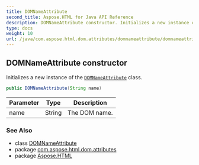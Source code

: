 ```yaml
---
title: DOMNameAttribute
second_title: Aspose.HTML for Java API Reference
description: DOMNameAttribute constructor. Initializes a new instance of the DOMNameAttribute class
type: docs
weight: 10
url: /java/com.aspose.html.dom.attributes/domnameattribute/domnameattribute/
---
```

## DOMNameAttribute constructor

Initializes a new instance of the [`DOMNameAttribute`](../) class.

```java
public DOMNameAttribute(String name)
```

| Parameter | Type | Description |
| --- | --- | --- |
| name | String | The DOM name. |

### See Also

* class [DOMNameAttribute](../)
* package [com.aspose.html.dom.attributes](../../domnameattribute/)
* package [Aspose.HTML](../../../)
